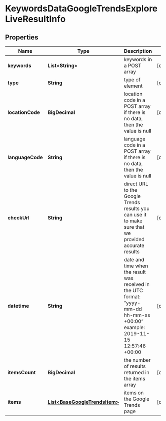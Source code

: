

# KeywordsDataGoogleTrendsExploreLiveResultInfo


## Properties

| Name | Type | Description | Notes |
|------------ | ------------- | ------------- | -------------|
|**keywords** | **List&lt;String&gt;** | keywords in a POST array |  [optional] |
|**type** | **String** | type of element |  [optional] |
|**locationCode** | **BigDecimal** | location code in a POST array if there is no data, then the value is null |  [optional] |
|**languageCode** | **String** | language code in a POST array if there is no data, then the value is null |  [optional] |
|**checkUrl** | **String** | direct URL to the Google Trends results you can use it to make sure that we provided accurate results |  [optional] |
|**datetime** | **String** | date and time when the result was received in the UTC format: “yyyy-mm-dd hh-mm-ss +00:00” example: 2019-11-15 12:57:46 +00:00 |  [optional] |
|**itemsCount** | **BigDecimal** | the number of results returned in the items array |  [optional] |
|**items** | [**List&lt;BaseGoogleTrendsItem&gt;**](BaseGoogleTrendsItem.md) | items on the Google Trends page |  [optional] |



